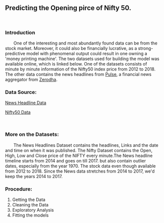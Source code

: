 ## Predicting the Opening pirce of Nifty 50.

<p>&nbsp;</p>

### Introduction

&nbsp;&nbsp;&nbsp;&nbsp;&nbsp;&nbsp; 
One of the interesting and most abundantly found data can be from the stock market. Moreover, it could also be financially lucrative, as a strong-predictive model with phenomenal output could result in one owning a 'money printing machine'. The two datasets used for building the model was available online, which is linked below. One of the datasets consists of minute by minute information of the Nifty50  index price from 2012 to 2018. The other data contains the news headlines from [Pulse](https://pulse.zerodha.com/), a financial news aggregator from [Zerodha](https://zerodha.com/). 



### Data Source: 

[News Headline Data](https://pulse.zerodha.com/pulse-news-dump.zip) 

[Nifty50 Data](https://www.dropbox.com/s/pn4qkjk7qidy7aj/Intraday%201%20Min%20Data.zip?dl=0)

<p>&nbsp;</p>
	
### More on the Datasets:
	
&nbsp;&nbsp;&nbsp;&nbsp;&nbsp;&nbsp; The News Headlines Dataset contains the headlines, Links and the date and time on when it was published. The Nifty Dataset contains the Open, High, Low and Close price of the NIFTY every minute.The News headline timeline starts from 2014 and goes on till 2017. but also contain outlier dates, especially from the year 1970. The stock data even though available from 2012 to 2018. Since the News data stretches from 2014 to 2017, we'd keep the years 2014 to 2017. 


### Procedure:

1) Getting the Data
2) Cleaning the Data
3) Exploratory Analysis
4) Fitting the models












